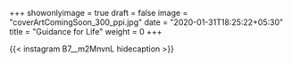 +++
showonlyimage = true
draft = false
image = "coverArtComingSoon_300_ppi.jpg"
date = "2020-01-31T18:25:22+05:30"
title = "Guidance for Life"
weight = 0
+++


{{< instagram B7__m2MnvnL hidecaption >}}
